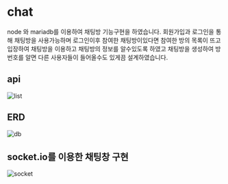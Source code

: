# chat

node 와 mariadb를 이용하여 채팅방 기능구현을 하였습니다.
회원가입과 로그인을 통해 채팅방을 사용가능하며 로그인이후 참여한 채팅방이있다면 참여한 방의 목록이 뜨고 입장하여 채팅방을 이용하고 채팅방의 정보를 알수있도록 하였고 채팅방을 생성하여 방번호를 알면 다른 사용자들이 들어올수도 있게끔 설계하였습니다.


## api

![list](https://user-images.githubusercontent.com/122003112/225531982-dd9e9999-2b24-4758-a2d2-12e452169359.jpg)

## ERD

![db](https://user-images.githubusercontent.com/122003112/225528020-e5225cda-b6e3-4315-ad46-f21be08e3052.jpg)


## socket.io를 이용한 채팅창 구현

![socket](https://user-images.githubusercontent.com/122003112/225486000-83c4d291-7307-4301-9575-f2ae1e253db4.gif)

